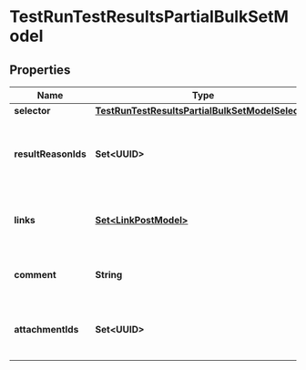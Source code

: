 

# TestRunTestResultsPartialBulkSetModel


## Properties

| Name | Type | Description | Notes |
|------------ | ------------- | ------------- | -------------|
|**selector** | [**TestRunTestResultsPartialBulkSetModelSelector**](TestRunTestResultsPartialBulkSetModelSelector.md) |  |  [optional] |
|**resultReasonIds** | **Set&lt;UUID&gt;** | Unique IDs of result reasons to be assigned to test results |  [optional] |
|**links** | [**Set&lt;LinkPostModel&gt;**](LinkPostModel.md) | Collection of links to be assigned to test results |  [optional] |
|**comment** | **String** | Comment to be added to test results |  [optional] |
|**attachmentIds** | **Set&lt;UUID&gt;** | Unique IDs of files to be attached to test results |  [optional] |



